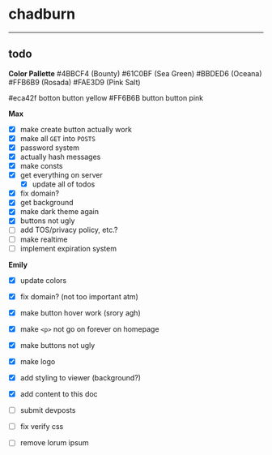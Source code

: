 # chadburn




---

## todo

**Color Pallette**
#4BBCF4 (Bounty)
#61C0BF (Sea Green)
#BBDED6 (Oceana)
#FFB6B9 (Rosada)
#FAE3D9 (Pink Salt)

#eca42f botton button yellow
#FF6B6B button button pink


**Max**
- [x] make create button actually work
- [x] make all `GET` into `POSTS`
- [x] password system
- [x] actually hash messages
- [x] make consts
- [x] get everything on server
    - [x] update all of todos
- [x] fix domain?
- [x] get background
- [x] make dark theme again
- [x] buttons not ugly
- [ ] add TOS/privacy policy, etc.?
- [ ] make realtime
- [ ] implement expiration system

**Emily**
- [x] update colors
- [x] fix domain? (not too important atm)
- [x] make button hover work (srory agh)
- [x] make `<p>`  not go on forever on homepage
- [x] make buttons not ugly
- [x] make logo
- [x] add styling to viewer (background?)
- [x] add content to this doc
- [ ] submit devposts
- [ ] fix verify css
- [ ] remove lorum ipsum

